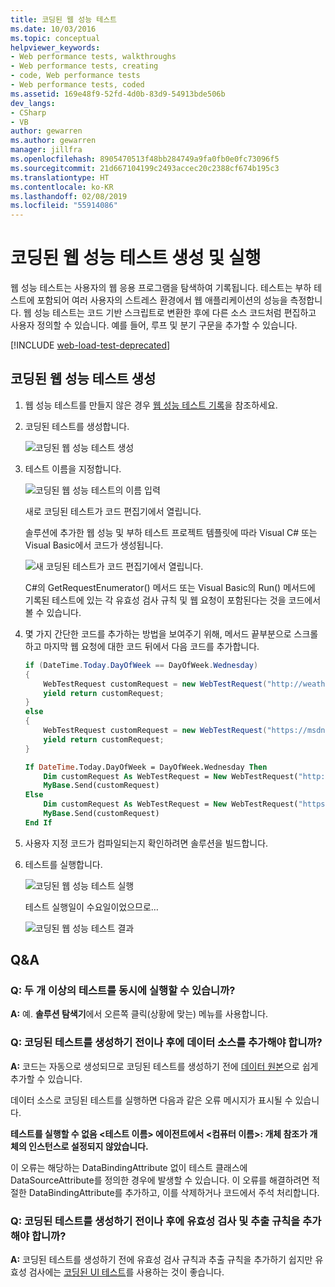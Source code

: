```yaml
---
title: 코딩된 웹 성능 테스트
ms.date: 10/03/2016
ms.topic: conceptual
helpviewer_keywords:
- Web performance tests, walkthroughs
- Web performance tests, creating
- code, Web performance tests
- Web performance tests, coded
ms.assetid: 169e48f9-52fd-4d0b-83d9-54913bde506b
dev_langs:
- CSharp
- VB
author: gewarren
ms.author: gewarren
manager: jillfra
ms.openlocfilehash: 8905470513f48bb284749a9fa0fb0e0fc73096f5
ms.sourcegitcommit: 21d667104199c2493accec20c2388cf674b195c3
ms.translationtype: HT
ms.contentlocale: ko-KR
ms.lasthandoff: 02/08/2019
ms.locfileid: "55914086"
---
```

# <a name="generate-and-run-a-coded-web-performance-test"></a>코딩된 웹 성능 테스트 생성 및 실행

웹 성능 테스트는 사용자의 웹 응용 프로그램을 탐색하여 기록됩니다. 테스트는 부하 테스트에 포함되어 여러 사용자의 스트레스 환경에서 웹 애플리케이션의 성능을 측정합니다. 웹 성능 테스트는 코드 기반 스크립트로 변환한 후에 다른 소스 코드처럼 편집하고 사용자 정의할 수 있습니다. 예를 들어, 루프 및 분기 구문을 추가할 수 있습니다.

[!INCLUDE [web-load-test-deprecated](includes/web-load-test-deprecated.md)]

## <a name="generate-a-coded-web-performance-test"></a>코딩된 웹 성능 테스트 생성

1.  웹 성능 테스트를 만들지 않은 경우 [웹 성능 테스트 기록](/azure/devops/test/load-test/run-performance-tests-app-before-release#create-a-web-performance-and-load-test-project?view=vsts)을 참조하세요.

2.  코딩된 테스트를 생성합니다.

     ![코딩된 웹 성능 테스트 생성](../test/media/web_test_coded_generate.png)

3.  테스트 이름을 지정합니다.

     ![코딩된 웹 성능 테스트의 이름 입력](../test/media/web_test_coded_generate_nametest.png)

     새로 코딩된 테스트가 코드 편집기에서 열립니다.

     솔루션에 추가한 웹 성능 및 부하 테스트 프로젝트 템플릿에 따라 Visual C# 또는 Visual Basic에서 코드가 생성됩니다.

     ![새 코딩된 테스트가 코드 편집기에서 열립니다.](../test/media/web_test_coded_generate_opencodeeditor.png)

     C#의 GetRequestEnumerator() 메서드 또는 Visual Basic의 Run() 메서드에 기록된 테스트에 있는 각 유효성 검사 규칙 및 웹 요청이 포함된다는 것을 코드에서 볼 수 있습니다.

4.  몇 가지 간단한 코드를 추가하는 방법을 보여주기 위해, 메서드 끝부분으로 스크롤하고 마지막 웹 요청에 대한 코드 뒤에서 다음 코드를 추가합니다.

    ```c#
    if (DateTime.Today.DayOfWeek == DayOfWeek.Wednesday)
    {
        WebTestRequest customRequest = new WebTestRequest("http://weather.msn.com/");
        yield return customRequest;
    }
    else
    {
        WebTestRequest customRequest = new WebTestRequest("https://msdn.microsoft.com/");
        yield return customRequest;
    }
    ```

    ```vb
    If DateTime.Today.DayOfWeek = DayOfWeek.Wednesday Then
        Dim customRequest As WebTestRequest = New WebTestRequest("http://weather.msn.com/")
        MyBase.Send(customRequest)
    Else
        Dim customRequest As WebTestRequest = New WebTestRequest("https://msdn.microsoft.com/")
        MyBase.Send(customRequest)
    End If
    ```

5.  사용자 지정 코드가 컴파일되는지 확인하려면 솔루션을 빌드합니다.

6.  테스트를 실행합니다.

     ![코딩된 웹 성능 테스트 실행](../test/media/web_test_coded_generate_run.png)

     테스트 실행일이 수요일이었으므로…

     ![코딩된 웹 성능 테스트 결과](../test/media/web_test_coded_generate_results.png)

## <a name="qa"></a>Q&A

### <a name="q-can-i-run-more-than-one-test-at-a-time"></a>Q: 두 개 이상의 테스트를 동시에 실행할 수 있습니까?
 **A:** 예. **솔루션 탐색기**에서 오른쪽 클릭(상황에 맞는) 메뉴를 사용합니다.

### <a name="q-should-i-add-a-data-source-before-or-after-i-generate-a-coded-test"></a>Q: 코딩된 테스트를 생성하기 전이나 후에 데이터 소스를 추가해야 합니까?
 **A:** 코드는 자동으로 생성되므로 코딩된 테스트를 생성하기 전에 [데이터 원본](../test/add-a-data-source-to-a-web-performance-test.md)으로 쉽게 추가할 수 있습니다.

 데이터 소스로 코딩된 테스트를 실행하면 다음과 같은 오류 메시지가 표시될 수 있습니다.

 **테스트를 실행할 수 없음 \<테스트 이름> 에이전트에서 \<컴퓨터 이름>: 개체 참조가 개체의 인스턴스로 설정되지 않았습니다.**

 이 오류는 해당하는 DataBindingAttribute 없이 테스트 클래스에 DataSourceAttribute를 정의한 경우에 발생할 수 있습니다. 이 오류를 해결하려면 적절한 DataBindingAttribute를 추가하고, 이를 삭제하거나 코드에서 주석 처리합니다.

### <a name="q-should-i-add-validation-and-extraction-rules-before-or-after-i-generate-a-coded-test"></a>Q: 코딩된 테스트를 생성하기 전이나 후에 유효성 검사 및 추출 규칙을 추가해야 합니까?
 **A:** 코딩된 테스트를 생성하기 전에 유효성 검사 규칙과 추출 규칙을 추가하기 쉽지만 유효성 검사에는 [코딩된 UI 테스트](../test/use-ui-automation-to-test-your-code.md)를 사용하는 것이 좋습니다.